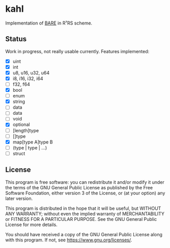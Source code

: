 # kahl

Implementation of [BARE][bare web] in R⁷RS scheme.

## Status

Work in progress, not really usable currently. Features implemented:

* [x] uint
* [x] int
* [x] u8, u16, u32, u64
* [x] i8, i16, i32, i64
* [ ] f32, f64
* [x] bool
* [ ] enum
* [x] string
* [ ] data<length>
* [ ] data
* [ ] void
* [x] optional<type>
* [ ] [length]type
* [ ] []type
* [x] map[type A]type B
* [ ] (type | type | ...)
* [ ] struct

## License

This program is free software: you can redistribute it and/or modify
it under the terms of the GNU General Public License as published by
the Free Software Foundation, either version 3 of the License, or
(at your option) any later version.

This program is distributed in the hope that it will be useful,
but WITHOUT ANY WARRANTY; without even the implied warranty of
MERCHANTABILITY or FITNESS FOR A PARTICULAR PURPOSE. See the
GNU General Public License for more details.

You should have received a copy of the GNU General Public License
along with this program. If not, see <https://www.gnu.org/licenses/>.

[bare web]: https://baremessages.org/
